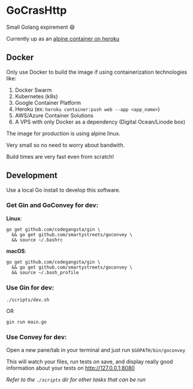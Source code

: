 # GoCrasHttp

Small Golang expirement :smile:

Currently up as an [alpine container on heroku](https://gocrashttp.herokuapp.com/)

## Docker

Only use Docker to build the image if using containerization technologies like:

1. Docker Swarm
2. Kubernetes (k8s)
3. Google Container Platform
4. Heroku (ex: `heroku container:push web --app <app_name>`)
5. AWS/Azure Container Solutions
6. A VPS with only Docker as a dependency (Digital Ocean/Linode box)

The image for production is using alpine linux.

Very small so no need to worry about bandwith.

Build times are very fast even from scratch!

## Development

Use a local Go install to develop this software.

### Get **Gin** and **GoConvey** for dev:

**Linux**:
```
go get github.com/codegangsta/gin \
  && go get github.com/smartystreets/goconvey \
  && source ~/.bashrc
```

**macOS**:
```
go get github.com/codegangsta/gin \
  && go get github.com/smartystreets/goconvey \
  && source ~/.bash_profile
```

### Use **Gin** for dev:

```
./scripts/dev.sh
```

OR

```
gin run main.go
```

### Use **Convey** for dev:

Open a new pane/tab in your terminal and just run `$GOPATH/bin/goconvey`

This will watch your files, run tests on save, and display really good information about your tests on http://127.0.0.1:8080

_Refer to the `./scripts` dir for other tasks that can be run_
